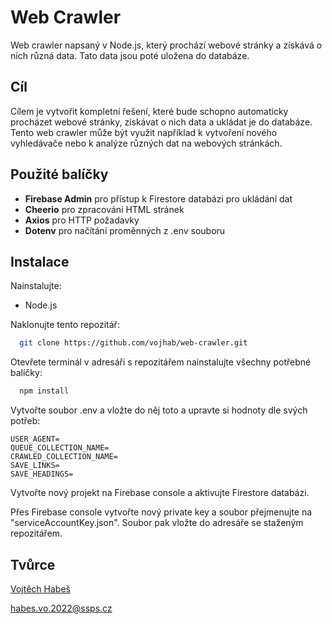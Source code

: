 # Web Crawler

Web crawler napsaný v Node.js, který prochází webové stránky a získává o nich různá data. Tato data jsou poté uložena do databáze.

## Cíl

Cílem je vytvořit kompletní řešení, které bude schopno automaticky procházet webové stránky, získávat o nich data a ukládat je do databáze. Tento web crawler může být využit například k vytvoření nového vyhledávače nebo k analýze různých dat na webových stránkách.

## Použité balíčky

- **Firebase Admin** pro přístup k Firestore databázi pro ukládání dat
- **Cheerio** pro zpracování HTML stránek
- **Axios** pro HTTP požadavky
- **Dotenv** pro načítání proměnných z .env souboru

## Instalace

Nainstalujte:

- Node.js

Naklonujte tento repozitář:

```bash
  git clone https://github.com/vojhab/web-crawler.git
```

Otevřete terminál v adresáři s repozitářem nainstalujte všechny potřebné balíčky:

```bash
  npm install
```

Vytvořte soubor .env a vložte do něj toto a upravte si hodnoty dle svých potřeb:

```
USER_AGENT=
QUEUE_COLLECTION_NAME=
CRAWLED_COLLECTION_NAME=
SAVE_LINKS=
SAVE_HEADINGS=
```

Vytvořte nový projekt na Firebase console a aktivujte Firestore databázi.

Přes Firebase console vytvořte nový private key a soubor přejmenujte na "serviceAccountKey.json". Soubor pak vložte do adresáře se staženým repozitářem.

## Tvůrce

[Vojtěch Habeš](https://www.github.com/vojhab)

habes.vo.2022@ssps.cz
